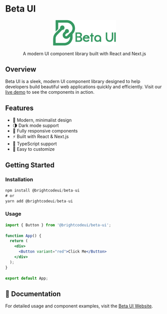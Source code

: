 # Beta UI

<div align="center">
  <img src="./BetaUi.png" alt="Beta UI Logo" width="200"/>
  
  A modern UI component library built with React and Next.js
</div>

## Overview

Beta UI is a sleek, modern UI component library designed to help developers build beautiful web applications quickly and efficiently. Visit our [live demo](https://betaui.vercel.app/) to see the components in action.

## Features

- 🎨 Modern, minimalist design
- 🌗 Dark mode support
- 📱 Fully responsive components
- ⚡️ Built with React & Next.js
- 🎯 TypeScript support
- 🔧 Easy to customize

## Getting Started

### Installation

```jsx
npm install @brightcodeui/beta-ui
# or
yarn add @brightcodeui/beta-ui
```


### Usage

```jsx
import { Button } from '@brightcodeui/beta-ui';

function App() {
  return (
    <div>
      <Button variant="red">Click Me</Button>
    </div>
  );
}

export default App;
```


## 📖 Documentation

For detailed usage and component examples, visit the [Beta UI Website](https://betaui.vercel.app/).